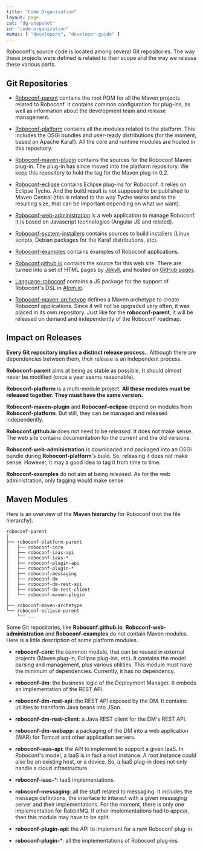 ```yaml
---
title: "Code Organization"
layout: page
cat: "dg-snapshot"
id: "code-organization"
menus: [ "developers", "developer-guide" ]
---
```


Roboconf's source code is located among several Git repositories.
The way these projects were defined is related to their scope and the way we release these
various parts.

## Git Repositories

* [Roboconf-parent](https://github.com/roboconf/roboconf-parent) contains the root POM for all the Maven projects related to Roboconf.
It contains common configuration for plug-ins, as well as information about the development team and release management.

* [Roboconf-platform](https://github.com/roboconf/roboconf-platform) contains all the modules related to the platform.
This includes the OSGi bundles and user-ready distributions (for the moment, based on Apache Karaf). All the core and
runtime modules are hosted in this repository.

* [Roboconf-maven-plugin](https://github.com/roboconf/roboconf-maven-plugin) contains the sources for the Roboconf Maven plug-in.
The plug-in has since moved into the platform repository. We keep this repository to hold the tag for the Maven plug-in 0.2.

* [Roboconf-eclipse](https://github.com/roboconf/roboconf-eclipse) contains Eclipse plug-ins for Roboconf.
It relies on Eclipse Tycho. And the build result is not supposed to be published to Maven Central (this is related to the way Tycho works
and to the resulting size, that can be important depending on what we want).

* [Roboconf-web-administration](https://github.com/roboconf/roboconf-web-administration) is a web application to manage Roboconf.
It is based on Javascript technologies (Angular JS and related).

* [Roboconf-system-installers](https://github.com/roboconf/roboconf-system-installers) contains sources to build
installers (Linux scripts, Debian packages for the Karaf distributions, etc).

* [Roboconf-examples](https://github.com/roboconf/roboconf-examples) contains examples of Roboconf applications.

* [Roboconf.github.io](https://github.com/roboconf/roboconf.github.io) contains the source for this web site.
There are turned into a set of HTML pages by [Jekyll](http://jekyllrb.com), and hosted on [GitHub pages](https://pages.github.com/).

* [Language-roboconf](https://github.com/roboconf/language-roboconf) contains a JS package for the support of Roboconf's DSL
in [Atom.io](https://atom.io/).

* [Roboconf-maven-archetype](https://github.com/roboconf/roboconf-maven-archetype) defines a Maven archetype to create Roboconf applications.
Since it will not be upgraded very often, it was placed in its own repository. Just like for the **roboconf-parent**, it will be released
on demand and independently of the Roboconf roadmap.


## Impact on Releases

**Every Git repository implies a distinct release process.**.
Although there are dependencies between them, their release is an independent process.

**Roboconf-parent** aims at being as stable as possible.
It should almost never be modified (once a year seems reasonable).

**Roboconf-platform** is a multi-module project.
**All these modules must be released together. They must have the same version.**

**Roboconf-maven-plugin** and **Roboconf-eclipse** depend on modules from **Roboconf-platform**.
But still, they can be managed and released independently.

**Roboconf.github.io** does not need to be *released*.
It does not make sense. The web site contains documentation for the current and the old versions.

**Roboconf-web-administration** is downloaded and packaged into an OSGi bundle during **Roboconf-platform**'s build.
So, releasing it does not make sense. However, it may a good idea to tag it from time to time.

**Roboconf-examples** do not aim at being released.
As for the web administration, only tagging would make sense.


## Maven Modules

Here is an overview of the **Maven hierarchy** for Roboconf (not the file hierarchy).

	roboconf-parent
	│
	├── roboconf-platform-parent
	│   ├── roboconf-core
	│   ├── roboconf-iaas-api
	│   ├── roboconf-iaas-*
	│   ├── roboconf-plugin-api
	│   ├── roboconf-plugin-*
	│   ├── roboconf-messaging
	│   ├── roboconf-dm
	│   ├── roboconf-dm-rest-api
	│   ├── roboconf-dm-rest-client
	│   └── roboconf-maven-plugin
	│
	├── roboconf-maven-archetype
	└── roboconf-eclipse-parent
    	└── ...


Some Git repositories, like **Roboconf.github.io**, **Roboconf-web-administration** and **Roboconf-examples** do not
contain Maven modules. Here is a little description of some platform modules.


* **roboconf-core**: the common module, that can be reused in external projects (Maven plug-in,
Eclipse plug-ins, etc). It contains the model parsing and management, plus various utilities.
This module must have the minimum of dependencies. Currently, it has no dependency.

* **roboconf-dm**: the business logic of the Deployment Manager.
It embeds an implementation of the REST API.

* **roboconf-dm-rest-api**: the REST API exposed by the DM.
It contains utilities to transform Java beans into JSon.

* **roboconf-dm-rest-client**: a Java REST client for the DM's REST API.

* **roboconf-dm-webapp**: a packaging of the DM into a web application (WAR) for Tomcat and other
application servers.

* **roboconf-iaas-api**: the API to implement to support a given IaaS.
In Roboconf's model, a IaaS is in fact a root instance. A root instance could also be
an existing host, or a device. So, a IaaS plug-in does not only handle a cloud infrastructure.

* **roboconf-iaas-**\*: IaaS implementations.

* **roboconf-messaging**: all the stuff related to messaging.
It includes the message definitions, the interface to interact with a given messaging server
and their implementations. For the moment, there is only one implementation for RabbitMQ. If
other implementations had to appear, then this module may have to be split.

* **roboconf-plugin-api**: the API to implement for a new Roboconf plug-in.

* **roboconf-plugin-**\*: all the implementations of Roboconf plug-ins.
